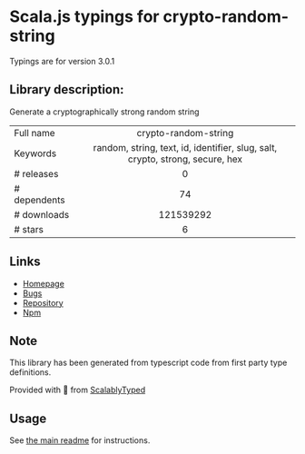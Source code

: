 
# Scala.js typings for crypto-random-string

Typings are for version 3.0.1

## Library description:
Generate a cryptographically strong random string

|                    |                 |
| ------------------ | :-------------: |
| Full name          | crypto-random-string |
| Keywords           | random, string, text, id, identifier, slug, salt, crypto, strong, secure, hex |
| # releases         | 0 |
| # dependents       | 74 |
| # downloads        | 121539292 |
| # stars            | 6 |

## Links
- [Homepage](https://github.com/sindresorhus/crypto-random-string#readme)
- [Bugs](https://github.com/sindresorhus/crypto-random-string/issues)
- [Repository](https://github.com/sindresorhus/crypto-random-string)
- [Npm](https://www.npmjs.com/package/crypto-random-string)
    


## Note
This library has been generated from typescript code from first party type definitions.

Provided with :purple_heart: from [ScalablyTyped](https://github.com/oyvindberg/ScalablyTyped)

## Usage
See [the main readme](../../readme.md) for instructions.


